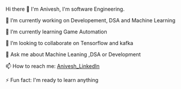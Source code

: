 Hi there 👋
I'm Anivesh,
I'm software Engineering. 


🔭 I’m currently working on Developement, DSA and Machine Learning

🌱 I’m currently learning Game Automation

👯 I’m looking to collaborate on Tensorflow and kafka

💬 Ask me about Machine Leaning ,DSA or Development

📫 How to reach me: [Anivesh_LinkedIn](https://www.linkedin.com/in/anivesh-bhadauriya-57b003169/)


⚡ Fun fact: I'm ready to learn anything
